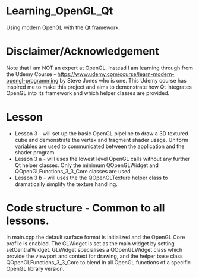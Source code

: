 # Learning_OpenGL_Qt
Using modern OpenGL with the Qt framework. 

# Disclaimer/Acknowledgement
Note that I am NOT an expert at OpenGL. Instead I am learning through from the 
Udemy Course - https://www.udemy.com/course/learn-modern-opengl-programming by Steve Jones who is one. 
This Udemy course has inspired me to make this project and aims to demonstrate how Qt integrates OpenGL into its framework and which helper classes are provided.

# Lesson
- Lesson 3 - will set up the basic OpenGL pipeline to draw a 3D textured cube and demonstrate the vertex and fragment shader usage. Uniform variables are used to communicated between the application and the shader program.
- Lesson 3 a - will uses the lowest level OpenGL calls without any further Qt helper classes.
Only the minimum QOpenGLWidget and QOpenGLFunctions_3_3_Core classes are used.
- Lesson 3 b - will uses the the QOpenGLTexture helper class to dramatically simplify the texture handling.

# Code structure - Common to all lessons.
In main.cpp the default surface format is initialized and the OpenGL Core profile is enabled.
The GLWidget is set as the main widget by setting setCentralWidget.
GLWidget specialises a QOpenGLWidget class which provide the viewport and context for drawing, and the helper base class QOpenGLFunctions_3_3_Core to blend in all OpenGL functions of a specific OpenGL library version.

